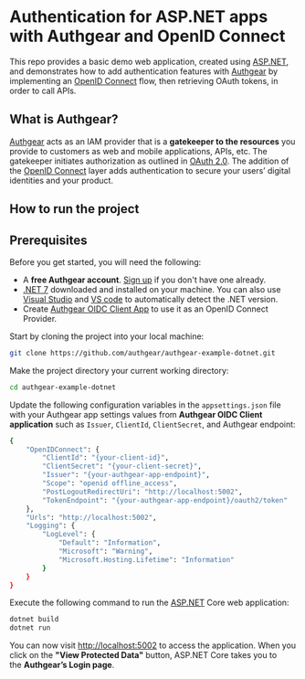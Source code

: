 # Authentication for ASP.NET apps with Authgear and OpenID Connect

This repo provides a basic demo web application, created using [ASP.NET](http://ASP.NET), and demonstrates how to add authentication features with [Authgear](https://www.authgear.com/) by implementing an [OpenID Connect](https://docs.authgear.com/concepts/identity-fundamentals#open-id-connect) flow, then retrieving OAuth tokens, in order to call APIs.

## What is Authgear?

[Authgear](https://www.authgear.com/) acts as an IAM provider that is a **gatekeeper to the resources** you provide to customers as web and mobile applications, APIs, etc. The gatekeeper initiates authorization as outlined in [OAuth 2.0](https://www.notion.so/concepts/identity-fundamentals#oauth-2.0). The addition of the [OpenID Connect](https://www.notion.so/concepts/identity-fundamentals#open-id-connect) layer adds authentication to secure your users’ digital identities and your product.

## How to run the project

## Prerequisites

Before you get started, you will need the following:

- A **free Authgear account**. [Sign up](https://oursky.typeform.com/to/S5lvI8rN) if you don't have one already.
- [.NET 7](https://dotnet.microsoft.com/en-us/download) downloaded and installed on your machine. You can also use [Visual Studio](https://visualstudio.microsoft.com/) and [VS code](https://code.visualstudio.com/) to automatically detect the .NET version.
- Create [Authgear OIDC Client App](https://docs.authgear.com/how-to-guide/authenticate/oidc-provider#setting-up-authgear-in-the-portal) to use it as an OpenID Connect Provider.

Start by cloning the project into your local machine:

```bash
git clone https://github.com/authgear/authgear-example-dotnet.git
```

Make the project directory your current working directory:

```bash
cd authgear-example-dotnet
```

Update the following configuration variables in the `appsettings.json` file with your Authgear app settings values from **Authgear OIDC Client application** such as `Issuer`, `ClientId`, `ClientSecret`, and Authgear endpoint:

```bash
{
    "OpenIDConnect": {
        "ClientId": "{your-client-id}",
        "ClientSecret": "{your-client-secret}",
        "Issuer": "{your-authgear-app-endpoint}",
        "Scope": "openid offline_access",
        "PostLogoutRedirectUri": "http://localhost:5002",
        "TokenEndpoint": "{your-authgear-app-endpoint}/oauth2/token"
    },
    "Urls": "http://localhost:5002",
    "Logging": {
        "LogLevel": {
            "Default": "Information",
            "Microsoft": "Warning",
            "Microsoft.Hosting.Lifetime": "Information"
        }
    }
}
```

Execute the following command to run the [ASP.NET](http://asp.net/) Core web application:

```bash
dotnet build
dotnet run
```

You can now visit [](http://localhost:5002)[http://localhost:5002](http://localhost:5002/) to access the application. When you click on the **"View Protected Data"** button, ASP.NET Core takes you to the **Authgear’s Login page**.
